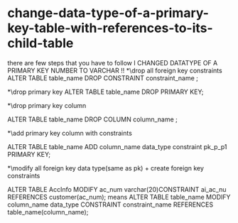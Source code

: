 # change-data-type-of-a-primary-key-table-with-references-to-its-child-table
there are few steps that you have to follow
I CHANGED DATATYPE OF A PRIMARY KEY NUMBER TO VARCHAR !!
*\drop all foreign key constraints
ALTER TABLE table_name
DROP CONSTRAINT constraint_name ;

*\drop primary key
ALTER TABLE table_name
DROP PRIMARY KEY;

*\drop primary key column

ALTER TABLE table_name DROP COLUMN column_name ;

*\add primary key column with constraints

ALTER TABLE table_name ADD column_name data_type constraint pk_p_p1 PRIMARY KEY;

*\modify all foreign key data type(same as pk) + create foreign key constraints

ALTER TABLE AccInfo MODIFY ac_num varchar(20)CONSTRAINT ai_ac_nu REFERENCES customer(ac_num);
means
ALTER TABLE table_name MODIFY column_name data_type CONSTRAINT constraint_name REFERENCES table_name(column_name);
